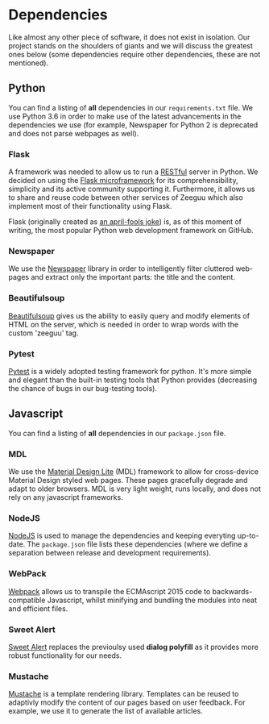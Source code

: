 # Dependencies
Like almost any other piece of software, it does not exist in isolation. Our project stands on the shoulders of giants and we will discuss the greatest ones below (some dependencies require other dependencies, these are not mentioned).

## Python
You can find a listing of **all** dependencies in our `requirements.txt` file. We use Python 3.6 in order to make use of the latest advancements in the dependencies we use (for example, Newspaper for Python 2 is deprecated and does not parse webpages as well).

### Flask
A framework was needed to allow us to run a [RESTful](https://en.wikipedia.org/wiki/Representational_state_transfer) server in Python. We decided on using the [Flask microframework](http://flask.pocoo.org/) for its comprehensibility, simplicity and its active community supporting it. Furthermore, it allows us to share and reuse code between other services of Zeeguu which also implement most of their functionality using Flask.

Flask (originally created as [an april-fools joke](http://lucumr.pocoo.org/2010/4/3/april-1st-post-mortem/)) is, as of this moment of writing, the most popular Python web development framework on GitHub. 

### Newspaper
We use the [Newspaper](https://newspaper.readthedocs.io/en/latest/) library in order to intelligently filter cluttered web-pages and extract only the important parts: the title and the content.

### Beautifulsoup
[Beautifulsoup](https://www.crummy.com/software/BeautifulSoup/) gives us the ability to easily query and modify elements of HTML on the server, which is needed in order to wrap words with the custom 'zeeguu' tag.

### Pytest
[Pytest](https://docs.pytest.org/en/latest/) is a widely adopted testing framework for python. It's more simple and elegant than the built-in testing tools that Python provides (decreasing the chance of bugs in our bug-testing tools).

## Javascript
You can find a listing of **all** dependencies in our `package.json` file.
### MDL
We use the [Material Design Lite](https://getmdl.io/started/) (MDL) framework to allow for cross-device Material Design styled web pages. These pages gracefully degrade and adapt to older browsers. MDL is very light weight, runs locally, and does not rely on any javascript frameworks.

### NodeJS
[NodeJS](https://nodejs.org/en/) is used to manage the dependencies and keeping everyting up-to-date. The `package.json` file lists these dependencies (where we define a separation between release and development requirements).

### WebPack
[Webpack](https://webpack.js.org/) allows us to transpile the ECMAscript 2015 code to backwards-compatible Javascript, whilst minifying and bundling the modules into neat and efficient files.

### Sweet Alert
[Sweet Alert](https://github.com/t4t5/sweetalert) replaces the previoulsy used **dialog polyfill** as it provides more robust functionality for our needs.

### Mustache
[Mustache](https://mustache.github.io) is a template rendering library. Templates can be reused to adaptivly modify the content of our pages based on user feedback. For example, we use it to generate the list of available articles.
